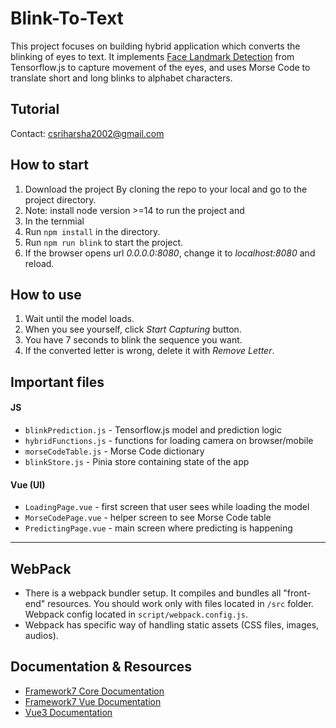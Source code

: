 # Blink-To-Text
This project focuses on building hybrid application which converts the blinking of eyes to text. It implements [Face Landmark Detection](https://github.com/tensorflow/tfjs-models/tree/master/face-landmarks-detection) from Tensorflow.js to capture movement of the eyes, and uses Morse Code to translate short and long blinks to alphabet characters.

## Tutorial
Contact: csriharsha2002@gmail.com

## How to start
1. Download the project By cloning the repo to your local and go to the project directory.
2. Note: install node version >=14 to run the project and
3. In the ternmial
4. Run `npm install` in the directory.
5. Run `npm run blink` to start the project.
6. If the browser opens url *0.0.0.0:8080*, change it to *localhost:8080* and reload.

## How to use
1. Wait until the model loads.
2. When you see yourself, click *Start Capturing* button.
3. You have 7 seconds to blink the sequence you want.
4. If the converted letter is wrong, delete it with *Remove Letter*.

## Important files
#### JS
- `blinkPrediction.js` - Tensorflow.js model and prediction logic
- `hybridFunctions.js` - functions for loading camera on browser/mobile
- `morseCodeTable.js` - Morse Code dictionary
- `blinkStore.js` - Pinia store containing state of the app

#### Vue (UI)
- `LoadingPage.vue` - first screen that user sees while loading the model
- `MorseCodePage.vue` - helper screen to see Morse Code table
- `PredictingPage.vue` - main screen where predicting is happening

---

## WebPack

- There is a webpack bundler setup. It compiles and bundles all "front-end" resources. You should work only with files located in `/src` folder. Webpack config located in `script/webpack.config.js`.
- Webpack has specific way of handling static assets (CSS files, images, audios). 

## Documentation & Resources

* [Framework7 Core Documentation](https://framework7.io/docs/)
* [Framework7 Vue Documentation](https://framework7.io/vue/)
* [Vue3 Documentation](https://v3.vuejs.org/guide/introduction.html)
